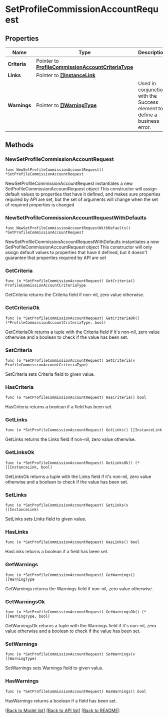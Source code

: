 # SetProfileCommissionAccountRequest

## Properties

Name | Type | Description | Notes
------------ | ------------- | ------------- | -------------
**Criteria** | Pointer to [**ProfileCommissionAccountCriteriaType**](ProfileCommissionAccountCriteriaType.md) |  | [optional] 
**Links** | Pointer to [**[]InstanceLink**](InstanceLink.md) |  | [optional] 
**Warnings** | Pointer to [**[]WarningType**](WarningType.md) | Used in conjunction with the Success element to define a business error. | [optional] 

## Methods

### NewSetProfileCommissionAccountRequest

`func NewSetProfileCommissionAccountRequest() *SetProfileCommissionAccountRequest`

NewSetProfileCommissionAccountRequest instantiates a new SetProfileCommissionAccountRequest object
This constructor will assign default values to properties that have it defined,
and makes sure properties required by API are set, but the set of arguments
will change when the set of required properties is changed

### NewSetProfileCommissionAccountRequestWithDefaults

`func NewSetProfileCommissionAccountRequestWithDefaults() *SetProfileCommissionAccountRequest`

NewSetProfileCommissionAccountRequestWithDefaults instantiates a new SetProfileCommissionAccountRequest object
This constructor will only assign default values to properties that have it defined,
but it doesn't guarantee that properties required by API are set

### GetCriteria

`func (o *SetProfileCommissionAccountRequest) GetCriteria() ProfileCommissionAccountCriteriaType`

GetCriteria returns the Criteria field if non-nil, zero value otherwise.

### GetCriteriaOk

`func (o *SetProfileCommissionAccountRequest) GetCriteriaOk() (*ProfileCommissionAccountCriteriaType, bool)`

GetCriteriaOk returns a tuple with the Criteria field if it's non-nil, zero value otherwise
and a boolean to check if the value has been set.

### SetCriteria

`func (o *SetProfileCommissionAccountRequest) SetCriteria(v ProfileCommissionAccountCriteriaType)`

SetCriteria sets Criteria field to given value.

### HasCriteria

`func (o *SetProfileCommissionAccountRequest) HasCriteria() bool`

HasCriteria returns a boolean if a field has been set.

### GetLinks

`func (o *SetProfileCommissionAccountRequest) GetLinks() []InstanceLink`

GetLinks returns the Links field if non-nil, zero value otherwise.

### GetLinksOk

`func (o *SetProfileCommissionAccountRequest) GetLinksOk() (*[]InstanceLink, bool)`

GetLinksOk returns a tuple with the Links field if it's non-nil, zero value otherwise
and a boolean to check if the value has been set.

### SetLinks

`func (o *SetProfileCommissionAccountRequest) SetLinks(v []InstanceLink)`

SetLinks sets Links field to given value.

### HasLinks

`func (o *SetProfileCommissionAccountRequest) HasLinks() bool`

HasLinks returns a boolean if a field has been set.

### GetWarnings

`func (o *SetProfileCommissionAccountRequest) GetWarnings() []WarningType`

GetWarnings returns the Warnings field if non-nil, zero value otherwise.

### GetWarningsOk

`func (o *SetProfileCommissionAccountRequest) GetWarningsOk() (*[]WarningType, bool)`

GetWarningsOk returns a tuple with the Warnings field if it's non-nil, zero value otherwise
and a boolean to check if the value has been set.

### SetWarnings

`func (o *SetProfileCommissionAccountRequest) SetWarnings(v []WarningType)`

SetWarnings sets Warnings field to given value.

### HasWarnings

`func (o *SetProfileCommissionAccountRequest) HasWarnings() bool`

HasWarnings returns a boolean if a field has been set.


[[Back to Model list]](../README.md#documentation-for-models) [[Back to API list]](../README.md#documentation-for-api-endpoints) [[Back to README]](../README.md)


